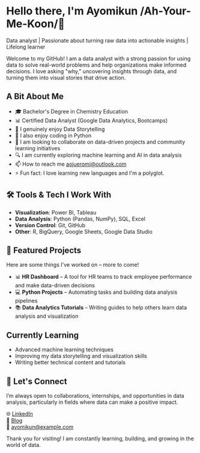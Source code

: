 # Hello there, I'm Ayomikun /Ah-Your-Me-Koon/👋  
Data analyst | Passionate about turning raw data into actionable insights | Lifelong learner

Welcome to my GitHub! I am a data analyst with a strong passion for using data to solve real-world problems and help organizations make informed decisions. I love asking "why," uncovering insights through data, and turning them into visual stories that drive action.

## A Bit About Me
- 🎓 Bachelor's Degree in Chemistry Education
- 📊 Certified Data Analyst (Google Data Analytics, Bootcamps)
- 👀 I genuinely enjoy Data Storytelling
- 🌱 I also enjoy coding in Python
- 💞️ I am looking to collaborate on data-driven projects and community learning initiatives
- 🔍 I am currently exploring machine learning and AI in data analysis
- 📫 How to reach me aojueromi@outlook.com
- ⚡ Fun fact: I love learning new languages and I'm a polyglot.

## 🛠️ Tools & Tech I Work With  
- **Visualization**: Power BI, Tableau  
- **Data Analysis**: Python (Pandas, NumPy), SQL, Excel  
- **Version Control**: Git, GitHub  
- **Other**: R, BigQuery, Google Sheets, Google Data Studio

## 📁 Featured Projects  
Here are some things I've worked on – more to come!

- 📊 **HR Dashboard** – A tool for HR teams to track employee performance and make data-driven decisions  
- 💻 **Python Projects** – Automating tasks and building data analysis pipelines  
- 📚 **Data Analytics Tutorials** – Writing guides to help others learn data analysis and visualization  

## Currently Learning  
- Advanced machine learning techniques  
- Improving my data storytelling and visualization skills  
- Writing better technical content and tutorials  

## 🤝 Let's Connect  
I’m always open to collaborations, internships, and opportunities in data analysis, particularly in fields where data can make a positive impact.

🌐 [LinkedIn](#)  
📝 [Blog](#)  
📧 ayomikun@example.com  

Thank you for visiting! I am constantly learning, building, and growing in the world of data.

<!---
OjAy-stack/OjAy-stack is a ✨ special ✨ repository because its `README.md` (this file) appears on your GitHub profile.
You can click the Preview link to take a look at your changes.
--->
